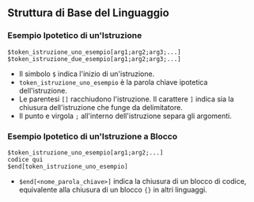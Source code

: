 ## Struttura di Base del Linguaggio

### Esempio Ipotetico di un'Istruzione

```
$token_istruzione_uno_esempio[arg1;arg2;arg3;...]
$token_istruzione_due_esempio[arg1;arg2;arg3;...]
```

- Il simbolo `$` indica l'inizio di un'istruzione. 
- `token_istruzione_uno_esempio` è la parola chiave ipotetica dell'istruzione.
- Le parentesi `[]` racchiudono l'istruzione. Il carattere `]` indica sia la chiusura dell'istruzione che funge da delimitatore.
- Il punto e virgola `;` all'interno dell'istruzione separa gli argomenti.

### Esempio Ipotetico di un'Istruzione a Blocco

```
$token_istruzione_uno_esempio[arg1;arg2;...]
codice qui 
$end[token_istruzione_uno_esempio]
```

- `$end[<nome_parola_chiave>]` indica la chiusura di un blocco di codice, equivalente alla chiusura di un blocco `{}` in altri linguaggi.
